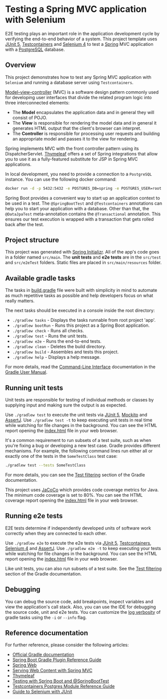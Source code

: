 # Testing a Spring MVC application with Selenium

E2E testing plays an important role in the application development cycle by verifying the end-to-end behavior of a system.
This project template uses [JUnit 5](https://junit.org/junit5/), [Testcontainers](https://www.testcontainers.org/) and [Selenium 4](https://www.selenium.dev/) to test a [Spring](https://spring.io/) MVC application with a [PostgreSQL](https://www.postgresql.org/) database.

## Overview

This project demonstrates how to test any Spring MVC application with `Selenium` and running a database server using `Testcontainers`.

[Model–view–controller](https://en.wikipedia.org/wiki/Model%E2%80%93view%E2%80%93controller) (MVC) is a software design pattern commonly used for developing user interfaces that divide the related program logic into three interconnected elements:

- The **Model** encapsulates the application data and in general they will consist of POJO.
- The **View** is responsible for rendering the model data and in general it generates HTML output that the client's browser can interpret.
- The **Controller** is responsible for processing user requests and building an appropriate model and passes it to the view for rendering.

Spring implements MVC with the front controller pattern using its DispatcherServlet.
[Thymeleaf](https://www.thymeleaf.org/) offers a set of Spring integrations that allow you to use it as a fully-featured substitute for JSP in Spring MVC applications.

In local development, you need to provide a connection to a `PostgreSQL` instance.
You can use the following docker command:

```bash
docker run -d -p 5432:5432 -e POSTGRES_DB=spring -e POSTGRES_USER=root -e POSTGRES_PASSWORD=secret postgres
```

Spring Boot provides a convenient way to start up an application context to be used in a test.
The `@SpringBootTest` and `@Testcontainers` annotations can help you to start your application with a database.
Other than that, the `@DataJpaTest` meta-annotation contains the `@Transactional` annotation.
This ensures our test execution is wrapped with a transaction that gets rolled back after the test.

## Project structure

This project was generated with [Spring Initializr](https://start.spring.io/).
All of the app's code goes in a folder named `src/main`.
The **unit tests** and **e2e tests** are in the `src/test` and `src/e2eTest` folders.
Static files are placed in `src/main/resources` folder.

## Available gradle tasks

The tasks in [build.gradle](build.gradle) file were built with simplicity in mind to automate as much repetitive tasks as possible and help developers focus on what really matters.

The next tasks should be executed in a console inside the root directory:

- `./gradlew tasks` - Displays the tasks runnable from root project 'app'.
- `./gradlew bootRun` - Runs this project as a Spring Boot application.
- `./gradlew check` - Runs all checks.
- `./gradlew test` - Runs the unit tests.
- `./gradlew e2e` - Runs the end-to-end tests.
- `./gradlew clean` - Deletes the build directory.
- `./gradlew build` - Assembles and tests this project.
- `./gradlew help` - Displays a help message.

For more details, read the [Command-Line Interface](https://docs.gradle.org/current/userguide/command_line_interface.html) documentation in the [Gradle User Manual](https://docs.gradle.org/current/userguide/userguide.html).

## Running unit tests

Unit tests are responsible for testing of individual methods or classes by supplying input and making sure the output is as expected.

Use `./gradlew test` to execute the unit tests via [JUnit 5](https://junit.org/junit5/), [Mockito](https://site.mockito.org/) and [AssertJ](https://assertj.github.io/doc/).
Use `./gradlew test -t` to keep executing unit tests in real time while watching for file changes in the background.
You can see the HTML report opening the [index.html](build/reports/tests/test/index.html) file in your web browser.

It's a common requirement to run subsets of a test suite, such as when you're fixing a bug or developing a new test case.
Gradle provides different mechanisms.
For example, the following command lines run either all or exactly one of the tests in the `SomeTestClass` test case:

```bash
./gradlew test --tests SomeTestClass
```

For more details, you can see the [Test filtering](https://docs.gradle.org/current/userguide/java_testing.html#test_filtering) section of the Gradle documentation.

This project uses [JaCoCo](https://www.eclemma.org/jacoco/) which provides code coverage metrics for Java.
The minimum code coverage is set to 80%.
You can see the HTML coverage report opening the [index.html](build/reports/jacoco/test/html/index.html) file in your web browser.

## Running e2e tests

E2E tests determine if independently developed units of software work correctly when they are connected to each other.

Use `./gradlew e2e` to execute the e2e tests via [JUnit 5](https://junit.org/junit5/), [Testcontainers](https://www.testcontainers.org/), [Selenium 4](https://www.selenium.dev/) and [AssertJ](https://assertj.github.io/doc/).
Use `./gradlew e2e -t` to keep executing your tests while watching for file changes in the background.
You can see the HTML report opening the [index.html](build/reports/tests/e2eTest/index.html) file in your web browser.

Like unit tests, you can also run subsets of a test suite.
See the [Test filtering](https://docs.gradle.org/current/userguide/java_testing.html#test_filtering) section of the Gradle documentation.

## Debugging

You can debug the source code, add breakpoints, inspect variables and view the application's call stack.
Also, you can use the IDE for debugging the source code, unit and e2e tests.
You can customize the [log verbosity](https://docs.gradle.org/current/userguide/logging.html#logging) of gradle tasks using the `-i` or `--info` flag.

## Reference documentation

For further reference, please consider the following articles:

- [Official Gradle documentation](https://docs.gradle.org)
- [Spring Boot Gradle Plugin Reference Guide](https://docs.spring.io/spring-boot/docs/2.5.5/gradle-plugin/reference/html/)
- [Spring Web](https://docs.spring.io/spring-boot/docs/2.6.2/reference/htmlsingle/#boot-features-developing-web-applications)
- [Serving Web Content with Spring MVC](https://spring.io/guides/gs/serving-web-content/)
- [Thymeleaf](https://docs.spring.io/spring-boot/docs/2.6.2/reference/htmlsingle/#boot-features-spring-mvc-template-engines)
- [Testing with Spring Boot and @SpringBootTest](https://reflectoring.io/spring-boot-test/)
- [Testcontainers Postgres Module Reference Guide](https://www.testcontainers.org/modules/databases/postgres/)
- [Guide to Selenium with JUnit](https://www.baeldung.com/java-selenium-with-junit-and-testng)
